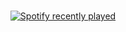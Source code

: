 
<!--
**kidnixt/kidnixt** is a ✨ _special_ ✨ repository because its `README.md` (this file) appears on your GitHub profile.

Here are some ideas to get you started:

- 🔭 I’m currently working on ...
- 🌱 I’m currently learning ...
- 👯 I’m looking to collaborate on ...
- 🤔 I’m looking for help with ...
- 💬 Ask me about ...
- 📫 How to reach me: ...
- 😄 Pronouns: ...
- ⚡ Fun fact: ...
-->

###
<div align="center">
  <a href="https://open.spotify.com/user/unvqepoi45d7jt1kcwsvgtpn8">
    <img src="https://spotify-recently-played-readme.vercel.app/api?user=unvqepoi45d7jt1kcwsvgtpn8&count=4&width=800&unique=yes" alt="Spotify recently played"  />
  </a>
  
</div>
